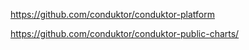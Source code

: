 https://github.com/conduktor/conduktor-platform

https://github.com/conduktor/conduktor-public-charts/
